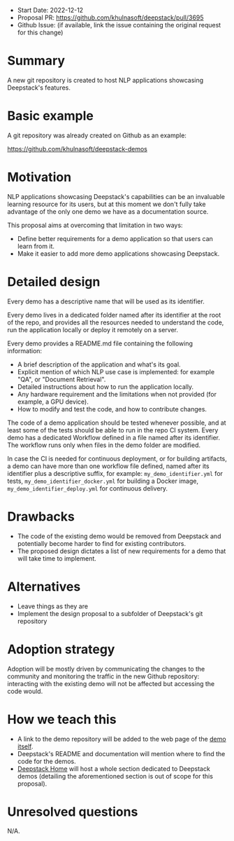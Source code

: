 - Start Date: 2022-12-12
- Proposal PR: https://github.com/khulnasoft/deepstack/pull/3695
- Github Issue: (if available, link the issue containing the original request for this change)

# Summary

A new git repository is created to host NLP applications showcasing Deepstack's features.

# Basic example

A git repository was already created on Github as an example:

https://github.com/khulnasoft/deepstack-demos

# Motivation

NLP applications showcasing Deepstack's capabilities can be an invaluable learning resource
for its users, but at this moment we don't fully take advantage of the only one demo we have
as a documentation source.

This proposal aims at overcoming that limitation in two ways:
- Define better requirements for a demo application so that users can learn from it.
- Make it easier to add more demo applications showcasing Deepstack.

# Detailed design

Every demo has a descriptive name that will be used as its identifier.

Every demo lives in a dedicated folder named after its identifier at the root of the repo, and
provides all the resources needed to understand the code, run the application locally or deploy it
remotely on a server.

Every demo provides a README.md file containing the following information:
- A brief description of the application and what's its goal.
- Explicit mention of which NLP use case is implemented: for example "QA", or "Document Retrieval".
- Detailed instructions about how to run the application locally.
- Any hardware requirement and the limitations when not provided (for example, a GPU device).
- How to modify and test the code, and how to contribute changes.

The code of a demo application should be tested whenever possible, and at least some of the
tests should be able to run in the repo CI system. Every demo has a dedicated Workflow defined
in a file named after its identifier. The workflow runs only when files in the demo folder are
modified.

In case the CI is needed for continuous deployment, or for building artifacts, a demo can have
more than one workflow file defined, named after its identifier plus a descriptive suffix, for
example: `my_demo_identifier.yml` for tests, `my_demo_identifier_docker.yml` for building a
Docker image, `my_demo_identifier_deploy.yml` for continuous delivery.

# Drawbacks

- The code of the existing demo would be removed from Deepstack and potentially become harder to
  find for existing contributors.
- The proposed design dictates a list of new requirements for a demo that will take time to
  implement.

# Alternatives

- Leave things as they are
- Implement the design proposal to a subfolder of Deepstack's git repository

# Adoption strategy

Adoption will be mostly driven by communicating the changes to the community and monitoring the
traffic in the new Github repository: interacting with the existing demo will not be affected
but accessing the code would.

# How we teach this

- A link to the demo repository will be added to the web page of the [demo itself](https://deepstack-demo.khulnasoft.com/).
- Deepstack's README and documentation will mention where to find the code for the demos.
- [Deepstack Home](https://deepstack.khulnasoft.com) will host a whole section dedicated to Deepstack demos
  (detailing the aforementioned section is out of scope for this proposal).

# Unresolved questions

N/A.
